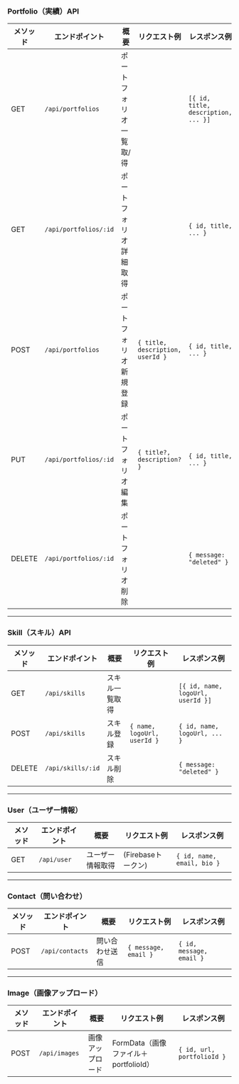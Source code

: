 ### Portfolio（実績）API

| メソッド | エンドポイント            | 概要                     | リクエスト例                       | レスポンス例                       |
|----------|--------------------------|--------------------------|------------------------------------|------------------------------------|
| GET      | `/api/portfolios`        | ポートフォリオ一覧取/得   |                                    | `[{ id, title, description, ... }]`|
| GET      | `/api/portfolios/:id`    | ポートフォリオ詳細取得   |                                    | `{ id, title, ... }`               |
| POST     | `/api/portfolios`        | ポートフォリオ新規登録   | `{ title, description, userId }`   | `{ id, title, ... }`               |
| PUT      | `/api/portfolios/:id`    | ポートフォリオ編集       | `{ title?, description? }`         | `{ id, title, ... }`               |
| DELETE   | `/api/portfolios/:id`    | ポートフォリオ削除       |                                    | `{ message: "deleted" }`           |

---

### Skill（スキル）API

| メソッド | エンドポイント    | 概要           | リクエスト例                   | レスポンス例                       |
|----------|------------------|----------------|-------------------------------|------------------------------------|
| GET      | `/api/skills`    | スキル一覧取得 |                               | `[{ id, name, logoUrl, userId }]`  |
| POST     | `/api/skills`    | スキル登録     | `{ name, logoUrl, userId }`   | `{ id, name, logoUrl, ... }`       |
| DELETE   | `/api/skills/:id`| スキル削除     |                               | `{ message: "deleted" }`           |

---

### User（ユーザー情報）

| メソッド | エンドポイント | 概要                | リクエスト例             | レスポンス例                       |
|----------|---------------|---------------------|--------------------------|------------------------------------|
| GET      | `/api/user`   | ユーザー情報取得    | (Firebaseトークン)       | `{ id, name, email, bio }`         |

---

### Contact（問い合わせ）

| メソッド | エンドポイント    | 概要         | リクエスト例                   | レスポンス例                       |
|----------|------------------|--------------|-------------------------------|------------------------------------|
| POST     | `/api/contacts`  | 問い合わせ送信| `{ message, email }`           | `{ id, message, email }`           |

---

### Image（画像アップロード）

| メソッド | エンドポイント    | 概要               | リクエスト例                             | レスポンス例                       |
|----------|------------------|--------------------|------------------------------------------|------------------------------------|
| POST     | `/api/images`    | 画像アップロード   | FormData（画像ファイル＋portfolioId）    | `{ id, url, portfolioId }`         |
